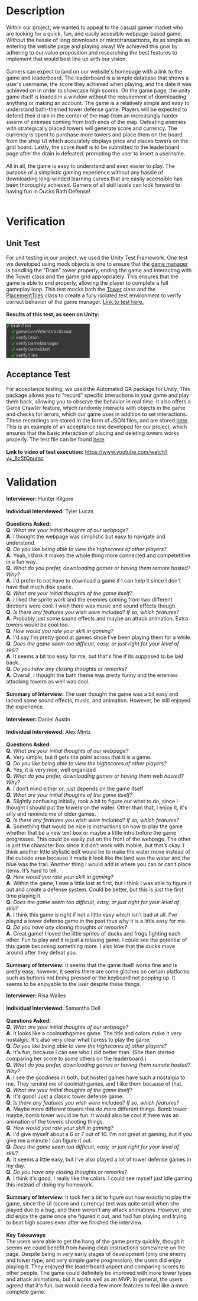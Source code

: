 # Description
Within our project, we wanted to appeal to the casual gamer market who are looking for a quick, fun, and easily accesible webpage-based game.
Without the hassle of long downloads or microtransactions, its as simple as entering the website page and playing away!
We achieved this goal by adhering to our value proposition and researching the best features to implement that would best line up with our vision.
<br>
<br>
Gamers can expect to land on our website's homepage with a link to the game and leaderboard. 
The leaderboard is a simple database that shows a user's username, the score they achieved when playing, and the date it was achieved on in order to showcase high scores.
On the game page, the unity game itself is loaded in a window without the requirement of downloading anything or making an account.
The game is a relatively simple and easy to understand bath-themed tower defense game.
Players will be expected to defend their drain in the center of the map from an increasingly harder swarm of enemies coming from both ends of the map.
Defeating enemies with strategically placed towers will generate score and currency.
The currency is spent to purchase more towers and place them on the board from the shop UI which accurately displays price and places towers on the grid board.
Lastly, the score itself is to be submitted to the leaderboard page after the drain is defeated: prompting the user to insert a username.
<br>
<br>
All in all, the game is easy to understand and even easier to play.
The purpose of a simplistic gaming experience without any hassle of downloading long-winded learning curves that are easily accessible has been thoroughly achieved.
Gamers of all skill levels can look forward to having fun in Ducks Bath Defense!
<br>
<br>

# Verification

## Unit Test
For unit testing in our project, we used the Unity Test Framework.
One test we developed using mock objects is one to ensure that the [game manager](/Assets/Scripts/GameManager.cs) is handling the "Drain" tower properly, ending the game and interacting with the Tower class and the game grid appropriately. This ensures that the game is able to end properly, allowing the player to complete a full gameplay loop. This test mocks both the [Tower](/Assets/Scripts/Tower.cs) class and the [PlacementTiles](/Assets/Scripts/PlacementTiles.cs) class to create a fully isolated test environment to verify correct behavior of the game manager. [Link to test here.](/Assets/Tests/DrainTest.cs)<br><br>
**Results of this test, as seen on Unity:**
<br><br>
![Print screen of drain test](./draintest.png)
<br>

## Acceptance Test
For acceptance testing, we used the Automated QA package for Unity. This package allows you to "record" specific interactions in your game and play them back, allowing you to observe the behavior in real time. It also offers a Game Crawler feature, which randomly interacts with objects in the game and checks for errors, which our game uses in addition to set interactions. These recordings are stored in the form of JSON files, and are stored [here](/Assets/Recordings).<br>
This is an example of an acceptance test developed for our project, which ensures that the basic interaction of placing and deleting towers works properly. The test file can be found [here](/Assets/Recordings/PlaceAndDeleteTower.json)<br><br>
**Link to video of test execution:** https://www.youtube.com/watch?v=_8zSfQpurac

# Validation
**Interviewer:** Hunter Kilgore
<br>
<br>
**Individual Interviewed:** Tyler Lucas
<br>
<br>
**Questions Asked:**
<br>
**Q.** *What are your initial thoughts of our webpage?*
<br>
**A.** I thought the webpage was simplistic but easy to navigate and understand.
<br>
**Q.** *Do you like being able to view the highscores of other players?*
<br>
**A.** Yeah, I think it makes the whole thing more connected and competetitive in a fun way.
<br>
**Q.** *What do you prefer, downloading games or having them remote hosted? Why?*
<br>
**A.** I'd prefer to not have to download a game if I can help it since I don't have that much disk space.
<br>
**Q.** *What are your initial thoughts of the game itself?*
<br>
**A.** I liked the sprite work and the enemies coming from two different dirctions were cool. I wish there was music and sound effects though.
<br>
**Q.** *Is there any features you wish were included? If so, which features?*
<br>
**A.** Probably just some sound effects and maybe an attack animation. Extra towers would be cool too.
<br>
**Q.** *How would you rate your skill in gaming?*
<br>
**A.** I'd say I'm pretty good at games since I've been playing them for a while.
<br>
**Q.** *Does the game seem too difficult, easy, or just right for your level of skill?*
<br>
**A.** It seems a bit too easy for me, but that's fine if its supposed to be laid back.
<br>
**Q.** *Do you have any closing thoughts or remarks?*
<br>
**A.** Overall, I thought the bath theme was pretty funny and the enemies attacking towers as well was cool.
<br>
<br>
**Summary of Interview:** The user thought the game was a bit easy and lacked some sound effects, music, and animation. However, he still enjoyed the experience.
<br>
<br>
**Interviewer:** Daniel Austin
<br>
<br>
**Individual Interviewed:** Alex Mintz
<br>
<br>
**Questions Asked:**
<br>
**Q.** *What are your initial thoughts of our webpage?*
<br>
**A.** Very simple, but it gets the point across that it is a game.
<br>
**Q.** *Do you like being able to view the highscores of other players?*
<br>
**A.** Yes, it is very nice, well organized
<br>
**Q.** *What do you prefer, downloading games or having them web hosted? Why?*
<br>
**A.** I don’t mind either or, just depends on the game itself
<br>
**Q.** *What are your initial thoughts of the game itself?*
<br>
**A.** Slightly confusing initially, took a bit to figure out what to do, since I thought I should put the towers on the water. Other than that, I enjoy it, it's silly and reminds me of older games.
<br>
**Q.** *Is there any features you wish were included? If so, which features?*
<br>
**A.** Something that would be nice is instructions on how to play the game whether that be a new text box or maybe a little intro before the game progresses. This could be easily put on the front of the webpage. The other is just the character box since it didn’t work with mobile, but that’s okay. I think another little stylistic edit would be to make the water move instead of the outside area because it made it look like the land was the water and the blue was the trail. Another thing I would add is where you can or can’t place items. It’s hard to tell.
<br>
**Q.** *How would you rate your skill in gaming?*
<br>
**A.** Within the game, I was a little lost at first, but I think I was able to figure it out and create a defense system. Could be better, but this is just the first time playing it. 
<br>
**Q.** *Does the game seem too difficult, easy, or just right for your level of skill?*
<br>
**A.** I think this game is right if not a little easy which isn’t bad at all. I’ve played a tower defense game in the past thus why it is a little easy for me. 
<br>
**Q.** *Do you have any closing thoughts or remarks?*
<br>
**A.** Great game! I loved the little sprites of ducks and frogs fighting each other. Fun to play and it is just a relaxing game. I could see the potential of this game becoming something more. I also love that the ducks move around after they defeat you. 
<br>
<br>
**Summary of Interview:**
It seems that the game itself works fine and is pretty easy, however, it seems there are some glitches on certain platforms such as buttons not being pressed or the keyboard not popping up. It seems to be enjoyable to the user despite these things.

**Interviewer:** Risa Walles
<br>
<br>
**Individual Interviewed:** Samantha Dell
<br>
<br>
**Questions Asked:**
<br>
**Q.** *What are your initial thoughts of our webpage?*
<br>
**A.** It looks like a coolmathgames game. The title and colors make it very nostalgic. It's also very clear what I press to play the game.
<br>
**Q.** *Do you like being able to view the highscores of other players?*
<br>
**A.** It's fun, because I can see who I did better than. (She then started comparing her score to some others on the leaderboard.)
<br>
**Q.** *What do you prefer, downloading games or having them remote hosted? Why?*
<br>
**A.** I see the goodness in both, but hosted games have such a nostalgia to me. They remind me of coolmathgames, and I like them because of that.
<br>
**Q.** *What are your initial thoughts of the game itself?*
<br>
**A.** It's good! Just a classic tower defense game.
<br>
**Q.** *Is there any features you wish were included? If so, which features?*
<br>
**A.** Maybe more different towers that do more different things. Bomb tower maybe, bomb tower would be fun. It would also be cool if there was an animation of the towers shooting things.
<br>
**Q.** *How would you rate your skill in gaming?*
<br>
**A.** I'd give myself about a 6 or 7 out of 10. I'm not great at gaming, but if you give me a minute I can figure it out.
<br>
**Q.** *Does the game seem too difficult, easy, or just right for your level of skill?*
<br>
**A.** It seems a little easy, but I've also played a lot of tower defense games in my day.
<br>
**Q.** *Do you have any closing thoughts or remarks?*
<br>
**A.** I think it's good, I really like the colors. I could see myself just idle gaming this instead of doing my homework.
<br>
<br>
**Summary of Interview:** It took her a bit to figure out how exactly to play the game, since the UI (score and currency) text was quite small when she played due to a bug, and there weren't any attack animations. However, she did enjoy the game once she figured it out, and had fun playing and trying to beat high scores even after we finished the interview.
<br>
<br>
**Key Takeaways**
<br>
The users were able to get the hang of the game pretty quickly, though it seems we could benefit from having clear instructions somewhere on the page. Despite being in very early stages of development (only one enemy and tower type, and very simple game progression), the users did enjoy playing it. They enjoyed the leaderboard aspect and comparing scores to other people. The game could definitely be improved with more tower types and attack animations, but it works well as an MVP. In general, the users agreed that it's fun, but would need a few more features to feel like a more complete game.
